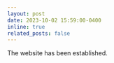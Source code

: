 ```yaml
---
layout: post
date: 2023-10-02 15:59:00-0400
inline: true
related_posts: false
---
```


The website has been established.
